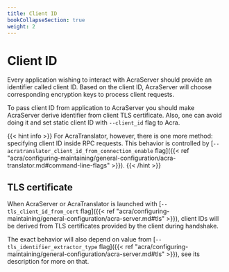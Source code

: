 ```yaml
---
title: Client ID
bookCollapseSection: true
weight: 2
---
```


# Client ID

Every application wishing to interact with AcraServer should provide an identifier called client ID.
Based on the client ID, AcraServer will choose corresponding encryption keys to process client requests.

To pass client ID from application to AcraServer you should make AcraServer derive identifier from client TLS certificate.
Also, one can avoid doing it and set static client ID with `--client_id` flag to Acra.

{{< hint info >}}
For AcraTranslator, however, there is one more method: specifying client ID inside RPC requests.
This behavior is controlled by 
[`--acratranslator_client_id_from_connection_enable` flag]({{< ref "acra/configuring-maintaining/general-configuration/acra-translator.md#command-line-flags" >}}).
{{< /hint >}}

## TLS certificate

When AcraServer or AcraTranslator is launched with 
[`--tls_client_id_from_cert` flag]({{< ref "acra/configuring-maintaining/general-configuration/acra-server.md#tls" >}}),
client IDs will be derived from TLS certificates provided by the client during handshake.

The exact behavior will also depend on value from
[`--tls_identifier_extractor_type` flag]({{< ref "acra/configuring-maintaining/general-configuration/acra-server.md#tls" >}}),
see its description for more on that.
